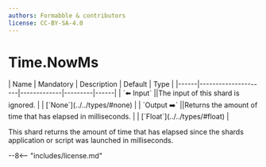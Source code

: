 ```yaml
---
authors: Formabble & contributors
license: CC-BY-SA-4.0
---
```



# Time.NowMs

<div class="sh-parameters" markdown="1">
| Name | Mandatory | Description | Default | Type |
|------|---------------------|-------------|---------|------|
| `⬅️ Input` ||The input of this shard is ignored. | | [`None`](../../types/#none) |
| `Output ➡️` ||Returns the amount of time that has elapsed in milliseconds. | | [`Float`](../../types/#float) |

</div>

This shard returns the amount of time that has elapsed since the shards application or script was launched in milliseconds.

--8<-- "includes/license.md"

